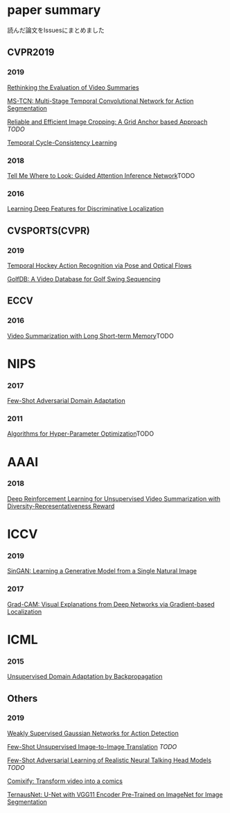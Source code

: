 # paper summary
読んだ論文をIssuesにまとめました

## CVPR2019
### 2019
[Rethinking the Evaluation of Video Summaries](https://github.com/shuto-keio/paper_summary/issues/6)

[MS-TCN: Multi-Stage Temporal Convolutional Network for Action Segmentation](https://github.com/shuto-keio/paper_summary/issues/19)

[Reliable and Efficient Image Cropping: A Grid Anchor based Approach](https://github.com/shuto-keio/paper_summary/issues/14) *TODO*

[Temporal Cycle-Consistency Learning](https://github.com/shuto-keio/paper_summary/issues/23)
### 2018
[Tell Me Where to Look: Guided Attention Inference Network](https://github.com/shuto-keio/paper_summary/issues/4)TODO

### 2016
[Learning Deep Features for Discriminative Localization](https://github.com/shuto-keio/paper_summary/issues/10)

## CVSPORTS(CVPR)

### 2019
[Temporal Hockey Action Recognition via Pose and Optical Flows](https://github.com/shuto-keio/paper_summary/issues/17)

[GolfDB: A Video Database for Golf Swing Sequencing](https://github.com/shuto-keio/paper_summary/issues/16)

## ECCV
### 2016
[Video Summarization with Long Short-term Memory](https://github.com/shuto-keio/paper_summary/issues/5)TODO

# NIPS
### 2017
[Few-Shot Adversarial Domain Adaptation](https://github.com/shuto-keio/paper_summary/issues/18)
### 2011

[Algorithms for Hyper-Parameter Optimization](https://github.com/shuto-keio/paper_summary/issues/1)TODO

# AAAI
### 2018
[Deep Reinforcement Learning for Unsupervised Video Summarization with Diversity-Representativeness Reward](https://github.com/shuto-keio/paper_summary/issues/15)

# ICCV
### 2019
[SinGAN: Learning a Generative Model from a Single Natural Image](https://github.com/shuto-keio/paper_summary/issues/22)
### 2017
[Grad-CAM: Visual Explanations from Deep Networks via Gradient-based Localization](https://github.com/shuto-keio/paper_summary/issues/11)

# ICML
### 2015
[Unsupervised Domain Adaptation by Backpropagation](https://github.com/shuto-keio/paper_summary/issues/9)

## Others
### 2019
[Weakly Supervised Gaussian Networks for Action Detection](https://github.com/shuto-keio/paper_summary/issues/20)

[Few-Shot Unsupervised Image-to-Image Translation](https://github.com/shuto-keio/paper_summary/issues/13) *TODO*

[Few-Shot Adversarial Learning of Realistic Neural Talking Head Models](https://github.com/shuto-keio/paper_summary/issues/12) *TODO*

[Comixify: Transform video into a comics](https://github.com/shuto-keio/paper_summary/issues/3)

[TernausNet: U-Net with VGG11 Encoder Pre-Trained on ImageNet for Image Segmentation](https://github.com/shuto-keio/paper_summary/issues/2)
